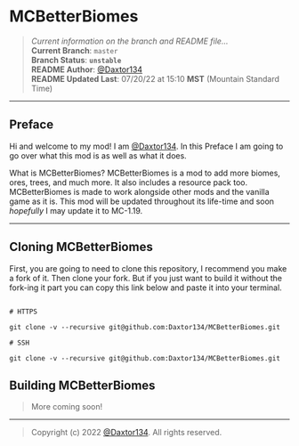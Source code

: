 # MCBetterBiomes

> *Current information on the branch and README file...*  
> **Current Branch**: `master`  
> **Branch Status**: **`unstable`**  
> **README Author**: [@Daxtor134](https://github.com/Daxtor134)  
> **README Updated Last**: 07/20/22 at 15:10 **MST** (Mountain Standard Time)  

---

## Preface

Hi and welcome to my mod! I am [@Daxtor134](https://github.com/Daxtor134). In this Preface I am going to go over what this mod is as well as what it
does.

What is MCBetterBiomes? MCBetterBiomes is a mod to add more biomes, ores, trees, and much more. It also includes a resource pack too. MCBetterBiomes
is made to work alongside other mods and the vanilla game as it is. This mod will be updated throughout its life-time and soon *hopefully* I may update
it to MC-1.19.

---

## Cloning MCBetterBiomes

First, you are going to need to clone this repository, I recommend you make a fork of it. Then clone your fork. But if you just want to build it without
the fork-ing it part you can copy this link below and paste it into your terminal.

```fix

# HTTPS

git clone -v --recursive git@github.com:Daxtor134/MCBetterBiomes.git

# SSH

git clone -v --recursive git@github.com:Daxtor134/MCBetterBiomes.git

```

## Building MCBetterBiomes

> More coming soon!

---

> Copyright (c) 2022 [@Daxtor134](https://github.com/Daxtor134). All rights reserved.
